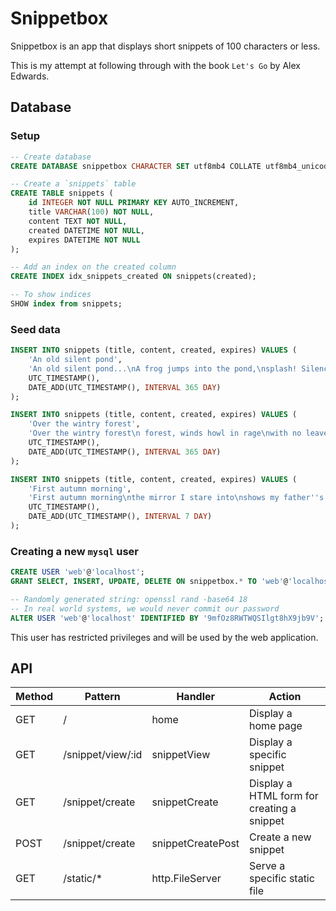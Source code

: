 # Snippetbox

Snippetbox is an app that displays short snippets of 100 characters or less.

This is my attempt at following through with the book `Let's Go` by Alex Edwards.

## Database

### Setup

```sql
-- Create database
CREATE DATABASE snippetbox CHARACTER SET utf8mb4 COLLATE utf8mb4_unicode_ci;

-- Create a `snippets` table
CREATE TABLE snippets (
    id INTEGER NOT NULL PRIMARY KEY AUTO_INCREMENT,
    title VARCHAR(100) NOT NULL,
    content TEXT NOT NULL,
    created DATETIME NOT NULL,
    expires DATETIME NOT NULL
);

-- Add an index on the created column
CREATE INDEX idx_snippets_created ON snippets(created);

-- To show indices
SHOW index from snippets;
```

### Seed data

```sql
INSERT INTO snippets (title, content, created, expires) VALUES (
    'An old silent pond',
    'An old silent pond...\nA frog jumps into the pond,\nsplash! Silence again.\n\n- Matsuo Basho',
    UTC_TIMESTAMP(),
    DATE_ADD(UTC_TIMESTAMP(), INTERVAL 365 DAY)
);

INSERT INTO snippets (title, content, created, expires) VALUES (
    'Over the wintry forest',
    'Over the wintry forest\n forest, winds howl in rage\nwith no leaves to blow.\n\n- Natsume Soseki',
    UTC_TIMESTAMP(),
    DATE_ADD(UTC_TIMESTAMP(), INTERVAL 365 DAY)
);

INSERT INTO snippets (title, content, created, expires) VALUES (
    'First autumn morning',
    'First autumn morning\nthe mirror I stare into\nshows my father''s face.\n\n- Murakami Kijo',
    UTC_TIMESTAMP(),
    DATE_ADD(UTC_TIMESTAMP(), INTERVAL 7 DAY)
);
```

### Creating a new `mysql` user

```sql
CREATE USER 'web'@'localhost';
GRANT SELECT, INSERT, UPDATE, DELETE ON snippetbox.* TO 'web'@'localhost';

-- Randomly generated string: openssl rand -base64 18
-- In real world systems, we would never commit our password
ALTER USER 'web'@'localhost' IDENTIFIED BY '9mfOz8RWTWQSIlgt8hX9jb9V';
```

This user has restricted privileges and will be used by the web application.

## API

| Method | Pattern           | Handler           | Action                                     |
|--------|-------------------|-------------------|--------------------------------------------|
| GET    | /                 | home              | Display a home page                        |
| GET    | /snippet/view/:id | snippetView       | Display a specific snippet                 |
| GET    | /snippet/create   | snippetCreate     | Display a HTML form for creating a snippet |
| POST   | /snippet/create   | snippetCreatePost | Create a new snippet                       |
| GET    | /static/*         | http.FileServer   | Serve a specific static file               |
